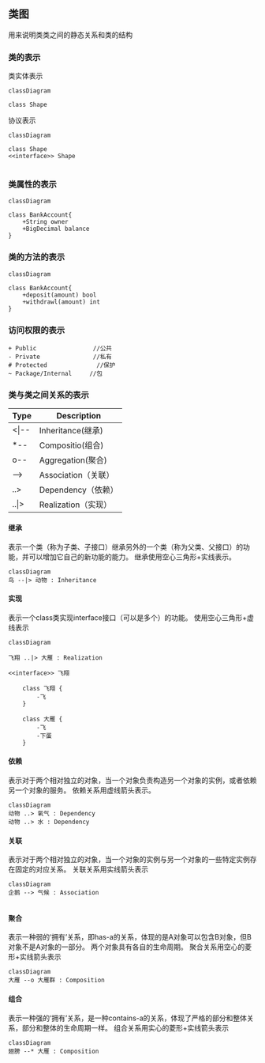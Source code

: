 ## 类图
用来说明类类之间的静态关系和类的结构

### 类的表示
类实体表示
```mermaid
classDiagram
      
class Shape
```

协议表示
```mermaid
classDiagram

class Shape
<<interface>> Shape
		
```

### 类属性的表示

```mermaid
classDiagram

class BankAccount{
    +String owner
    +BigDecimal balance
}

```

### 类的方法的表示
```mermaid
classDiagram

class BankAccount{
    +deposit(amount) bool
    +withdrawl(amount) int
}

```


### 访问权限的表示
```
+ Public      			//公共
- Private	  			//私有
# Protected   			 //保护
~ Package/Internal     //包
```


### 类与类之间关系的表示

Type |	Description
-- | --
<\|-- |	Inheritance(继承)
\*--	| Compositio(组合)
o-- |	Aggregation(聚合)
--> |	Association（关联）
..> |	Dependency（依赖）
..\|>	| Realization（实现）

#### 继承
表示一个类（称为子类、子接口）继承另外的一个类（称为父类、父接口）的功能，并可以增加它自己的新功能的能力。
继承使用空心三角形+实线表示。

```mermaid
classDiagram
鸟 --|> 动物 : Inheritance

```

#### 实现
表示一个class类实现interface接口（可以是多个）的功能。
使用空心三角形+虚线表示

```mermaid
classDiagram

飞翔 ..|> 大雁 : Realization

<<interface>> 飞翔

	class 飞翔 {
		-飞
	}
	
	class 大雁 {
		-飞
		-下蛋
	}

```


#### 依赖
表示对于两个相对独立的对象，当一个对象负责构造另一个对象的实例，或者依赖另一个对象的服务。
依赖关系用虚线箭头表示。

```mermaid
classDiagram
动物 ..> 氧气 : Dependency
动物 ..> 水 : Dependency

```



#### 关联
表示对于两个相对独立的对象，当一个对象的实例与另一个对象的一些特定实例存在固定的对应关系。
关联关系用实线箭头表示

```mermaid
classDiagram
企鹅 --> 气候 : Association


```

#### 聚合
表示一种弱的‘拥有’关系，即has-a的关系，体现的是A对象可以包含B对象，但B对象不是A对象的一部分。 两个对象具有各自的生命周期。
聚合关系用空心的菱形+实线箭头表示

```mermaid
classDiagram
大雁 --o 大雁群 : Composition

```


#### 组合
表示一种强的‘拥有’关系，是一种contains-a的关系，体现了严格的部分和整体关系，部分和整体的生命周期一样。
组合关系用实心的菱形+实线箭头表示

```mermaid
classDiagram
翅膀 --* 大雁 : Composition

```